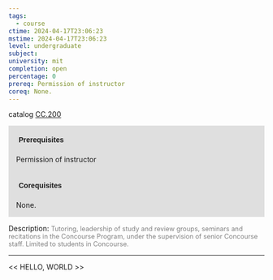 ```yaml
---
tags:
  - course
ctime: 2024-04-17T23:06:23
mstime: 2024-04-17T23:06:23
level: undergraduate
subject: 
university: mit
completion: open
percentage: 0
prereq: Permission of instructor
coreq: None.
---
```


catalog [CC.200](http://student.mit.edu/catalog/mCCa.html#CC.200)

<span style="display: block; padding: 15px; background-color: rgb(100, 100, 100, 0.2);"><font id="m_prereq161_0" style="display: block; font-family: Arial, sans-serif; font-weight: bold; padding: 5px">Prerequisites</font><br><span id="prereq161_0">Permission of instructor</span></span>
<span style="display: block; padding: 15px; background-color: rgb(100, 100, 100, 0.2);"><font id="m_coreq161_0" style="display: block; font-family: Arial, sans-serif; font-weight: bold; padding: 5px">Corequisites</font><br><span id="coreq161_0">None.</span></span>

<font style="">Description:</font>
<font style="color: grey; font-size: 0.8rem;">Tutoring, leadership of study and review groups, seminars and recitations in the Concourse Program, under the supervision of senior Concourse staff. Limited to students in Concourse.</font>



---

<< HELLO, WORLD >>
